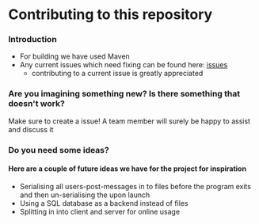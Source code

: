 # Contributing to this repository

### Introduction

- For building we have used Maven
- Any current issues which need fixing can be found here: [issues](https://github.com/AnnaMariaDimareli/Java2/issues)
  - contributing to a current issue is greatly appreciated

### Are you imagining something new? Is there something that doesn't work?

Make sure to create a issue! A team member will surely be happy to assist and discuss it

### Do you need some ideas?
#### Here are a couple of future ideas we have for the project for inspiration
 - Serialising all users-post-messages in to files before the program exits and then un-serialising the upon launch
 - Using a SQL database as a backend instead of files
 - Splitting in into client and server for online usage